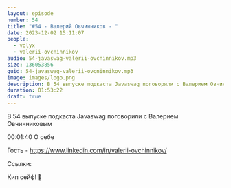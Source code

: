 ```yaml
---
layout: episode
number: 54
title: "#54 - Валерий Овчинников - "
date: 2023-12-02 15:11:07
people:
  - volyx
  - valerii-ovcninnikov
audio: 54-javaswag-valerii-ovcninnikov.mp3
size: 136053856        
guid: 54-javaswag-valerii-ovcninnikov.mp3
image: images/logo.png
description: В 54 выпуске подкаста Javaswag поговорили с Валерием Овчинниковым
duration: 01:53:22
draft: true
---
```


В 54 выпуске подкаста Javaswag поговорили с Валерием Овчинниковым 


00:01:40 О себе


Гость - https://www.linkedin.com/in/valerii-ovchinnikov/

Ссылки:


Кип сейф! 🖖
